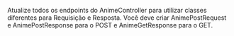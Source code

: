 Atualize todos os endpoints do AnimeController para utilizar classes diferentes
para Requisição e Resposta. Você deve criar AnimePostRequest e AnimePostResponse
para o POST e AnimeGetResponse para o GET.